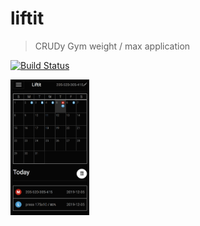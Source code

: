 # liftit

> CRUDy Gym weight / max application

[![Build Status](https://travis-ci.org/alexjpaz/liftit.svg?branch=master)](https://travis-ci.org/alexjpaz/liftit)

<a href='./screenshot.png'><img src='./screenshot.png' alt='screenshot of liftit' width='25%'/></a>
